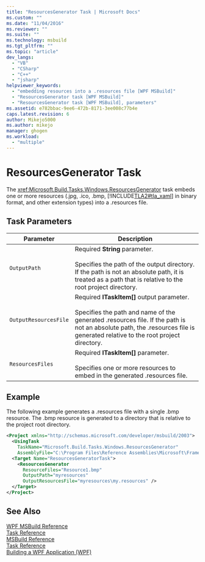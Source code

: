 ```yaml
---
title: "ResourcesGenerator Task | Microsoft Docs"
ms.custom: ""
ms.date: "11/04/2016"
ms.reviewer: ""
ms.suite: ""
ms.technology: msbuild
ms.tgt_pltfrm: ""
ms.topic: "article"
dev_langs: 
  - "VB"
  - "CSharp"
  - "C++"
  - "jsharp"
helpviewer_keywords: 
  - "embedding resources into a .resources file [WPF MSBuild]"
  - "ResourcesGenerator task [WPF MSBuild]"
  - "ResourcesGenerator task [WPF MSBuild], parameters"
ms.assetid: e782bbac-9ee6-472b-8171-3ee008c77b4e
caps.latest.revision: 6
author: Mikejo5000
ms.author: mikejo
manager: ghogen
ms.workload: 
  - "multiple"
---
```

# ResourcesGenerator Task
The <xref:Microsoft.Build.Tasks.Windows.ResourcesGenerator> task embeds one or more resources (.jpg, .ico, .bmp, [!INCLUDE[TLA2#tla_xaml](../msbuild/includes/tla2sharptla_xaml_md.md)] in binary format, and other extension types) into a .resources file.  
  
## Task Parameters  
  
|Parameter|Description|  
|---------------|-----------------|  
|`OutputPath`|Required **String** parameter.<br /><br /> Specifies the path of the output directory. If the path is not an absolute path, it is treated as a path that is relative to the root project directory.|  
|`OutputResourcesFile`|Required **ITaskItem[]** output parameter.<br /><br /> Specifies the path and name of the generated .resources file. If the path is not an absolute path, the .resources file is generated relative to the root project directory.|  
|`ResourcesFiles`|Required **ITaskItem[]** parameter.<br /><br /> Specifies one or more resources to embed in the generated .resources file.|  
  
## Example  
 The following example generates a .resources file with a single .bmp resource. The .bmp resource is generated to a directory that is relative to the project root directory.  
  
```xml  
<Project xmlns="http://schemas.microsoft.com/developer/msbuild/2003">  
  <UsingTask   
    TaskName="Microsoft.Build.Tasks.Windows.ResourcesGenerator"   
    AssemblyFile="C:\Program Files\Reference Assemblies\Microsoft\Framework\v3.0\PresentationBuildTasks.dll" />  
  <Target Name="ResourcesGeneratorTask">  
    <ResourcesGenerator  
      ResourceFiles="Resource1.bmp"  
      OutputPath="myresources"  
      OutputResourcesFile="myresources\my.resources" />  
  </Target>  
</Project>  
```  
  
## See Also  
 [WPF MSBuild Reference](../msbuild/wpf-msbuild-reference.md)   
 [Task Reference](../msbuild/wpf-msbuild-task-reference.md)   
 [MSBuild Reference](../msbuild/msbuild-reference.md)   
 [Task Reference](../msbuild/msbuild-task-reference.md)   
 [Building a WPF Application (WPF)](/dotnet/framework/wpf/app-development/building-a-wpf-application-wpf)